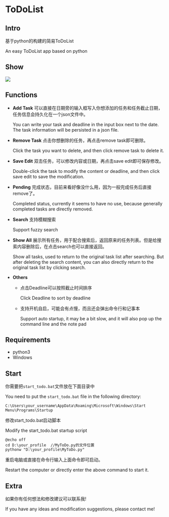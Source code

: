 # ToDoList

## Intro
基于python的构建的简易ToDoList

An easy ToDoList app based on python



## Show

![](./img/example1.png)



## Functions

- **Add Task**
  可以直接在日期旁的输入框写入你想添加的任务和任务截止日期，任务信息会持久化在一个json文件中。

  You can write your task and deadline in the input box next to the date. The task information will be persisted in a json file.



- **Remove Task**
  点击你想删除的任务，再点击remove task即可删除。

  Click the task you want to delete, and then click remove task to delete it.


- **Save Edit**
  双击任务，可以修改内容或日期，再点击save edit即可保存修改。

  Double-click the task to modify the content or deadline, and then click save edit to save the modification.


- **Pending**
  完成状态，目前来看好像没什么用，因为一般完成任务后直接remove了。

  Completed status, currently it seems to have no use, because generally completed tasks are directly removed.


- **Search**
  支持模糊搜索

  Support fuzzy search

- **Show All**
  展示所有任务，用于配合搜索后，返回原来的任务列表。但是给搜索内容删除后，在点击search也可以直接返回。

  Show all tasks, used to return to the original task list after searching. But after deleting the search content, you can also directly return to the original task list by clicking search.

- **Others**
  - 点击Deadline可以按照截止时间排序

    Click Deadline to sort by deadline

  - 支持开机自启，可能会有点慢，而且还会弹出命令行和记事本
  
    Support auto startup, it may be a bit slow, and it will also pop up the command line and the note pad



## Requirements

- python3
- Windows



## Start

你需要把`start_todo.bat`文件放在下面目录中

You need to put the `start_todo.bat` file in the following directory:

```
C:\Users\your_username\AppData\Roaming\Microsoft\Windows\Start Menu\Programs\Startup
```



修改start_todo.bat启动脚本

Modify the start_todo.bat startup script

```
@echo off
cd D:\your_profile  //MyToDo.py的文件位置
pythonw "D:\your_profile\MyToDo.py"
```



重启电脑或直接在命令行输入上面命令即可启动。

Restart the computer or directly enter the above command to start it.



## Extra

如果你有任何想法和修改建议可以联系我!

If you have any ideas and modification suggestions, please contact me!